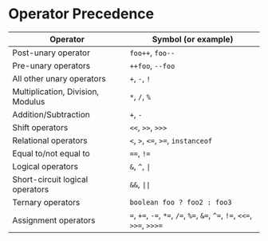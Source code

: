 # Operator Precedence

| Operator | Symbol (or example) |
|----------|---------------------|
|Post-unary operator | `foo++`, `foo--` |
|Pre-unary operators | `++foo`, `--foo` |
|All other unary operators | `+`, `-`, `!`|
| Multiplication, Division, Modulus | `*`, `/`, `%`|
| Addition/Subtraction | `+`, `-` |
| Shift operators | `<<`, `>>`, `>>>` | 
| Relational operators | `<`, `>`, `<=`, `>=`, `instanceof` |
| Equal to/not equal to | `==`, `!=` |
| Logical operators | `&`, `^`, `\|` |
| Short-circuit logical operators | `&&`, `\|\|` |
| Ternary operators | `boolean foo ? foo2 : foo3` |
| Assignment operators | `=`, `+=`, `-=`, `*=`, `/=`, `%=`, `&=`, `^=`, `!=`, `<<=`, `>>=`, `>>>=` |
